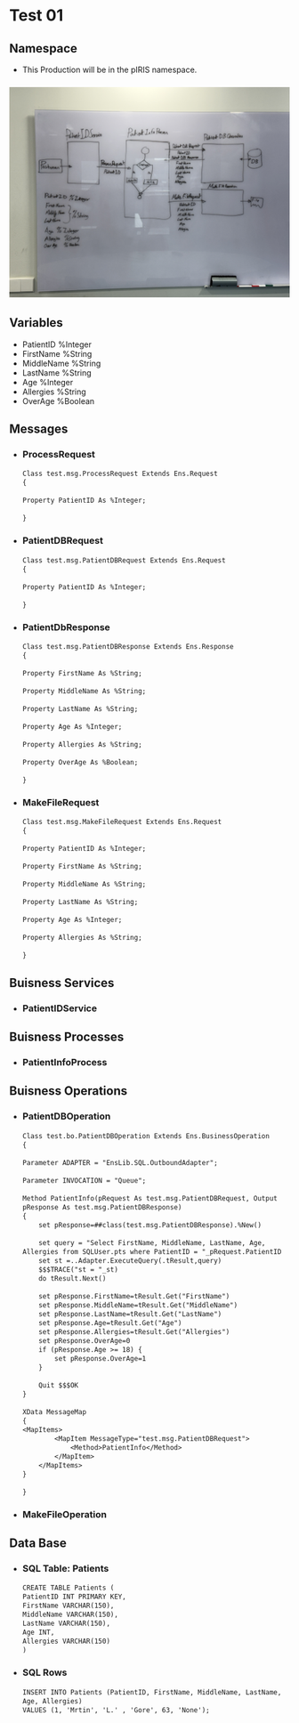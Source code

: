 # Test 01
## Namespace
- This Production will be in the pIRIS namespace.
### ![Diagram](Test01.jpg)
## Variables
- PatientID %Integer
- FirstName %String
- MiddleName %String
- LastName %String
- Age %Integer
- Allergies %String
- OverAge %Boolean
## Messages
- ### ProcessRequest
    ```
    Class test.msg.ProcessRequest Extends Ens.Request
    {

    Property PatientID As %Integer;

    }
    ```
- ### PatientDBRequest
    ```
    Class test.msg.PatientDBRequest Extends Ens.Request
    {

    Property PatientID As %Integer;

    }
    ```
- ### PatientDbResponse
    ```
    Class test.msg.PatientDBResponse Extends Ens.Response
    {

    Property FirstName As %String;

    Property MiddleName As %String;

    Property LastName As %String;

    Property Age As %Integer;

    Property Allergies As %String;

    Property OverAge As %Boolean;

    }
    ```
- ### MakeFileRequest
    ```
    Class test.msg.MakeFileRequest Extends Ens.Request
    {

    Property PatientID As %Integer;

    Property FirstName As %String;

    Property MiddleName As %String;

    Property LastName As %String;

    Property Age As %Integer;

    Property Allergies As %String;

    }
    ```
## Buisness Services
- ### PatientIDService
## Buisness Processes
- ### PatientInfoProcess
## Buisness Operations
- ### PatientDBOperation
    ```
    Class test.bo.PatientDBOperation Extends Ens.BusinessOperation
    {

    Parameter ADAPTER = "EnsLib.SQL.OutboundAdapter";

    Parameter INVOCATION = "Queue";

    Method PatientInfo(pRequest As test.msg.PatientDBRequest, Output pResponse As test.msg.PatientDBResponse)
    {
        set pResponse=##class(test.msg.PatientDBResponse).%New()
        
        set query = "Select FirstName, MiddleName, LastName, Age, Allergies from SQLUser.pts where PatientID = "_pRequest.PatientID
        set st =..Adapter.ExecuteQuery(.tResult,query)
        $$$TRACE("st = "_st) 
        do tResult.Next()

        set pResponse.FirstName=tResult.Get("FirstName")    
        set pResponse.MiddleName=tResult.Get("MiddleName")
        set pResponse.LastName=tResult.Get("LastName")
        set pResponse.Age=tResult.Get("Age")
        set pResponse.Allergies=tResult.Get("Allergies")
        set pResponse.OverAge=0
        if (pResponse.Age >= 18) {
            set pResponse.OverAge=1
        }

        Quit $$$OK
    }

    XData MessageMap
    {
    <MapItems>
            <MapItem MessageType="test.msg.PatientDBRequest">
                <Method>PatientInfo</Method>
            </MapItem>
        </MapItems>
    }

    }
    ```
- ### MakeFileOperation
## Data Base
- ### SQL Table: Patients
    ```
    CREATE TABLE Patients (
    PatientID INT PRIMARY KEY,
    FirstName VARCHAR(150),
    MiddleName VARCHAR(150),
    LastName VARCHAR(150),
    Age INT,
    Allergies VARCHAR(150)
    )
    ```
- ### SQL Rows
    ```
    INSERT INTO Patients (PatientID, FirstName, MiddleName, LastName, Age, Allergies) 
    VALUES (1, 'Mrtin', 'L.' , 'Gore', 63, 'None');
    ```